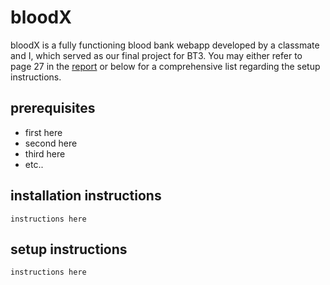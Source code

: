 # bloodX
bloodX is a fully functioning blood bank webapp developed by a classmate and I, which served as our final project for BT3. You may either refer to page 27 in the [report](report.pdf) or below for a comprehensive list regarding the setup instructions.

## prerequisites
- first here
- second here
- third here
- etc..

## installation instructions
```
instructions here
```

## setup instructions
```
instructions here
```

